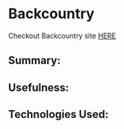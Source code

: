 # Backcountry 

Checkout Backcountry site [HERE](https://protected-beach-53100.herokuapp.com/)

## Summary:

## Usefulness:

## Technologies Used:
